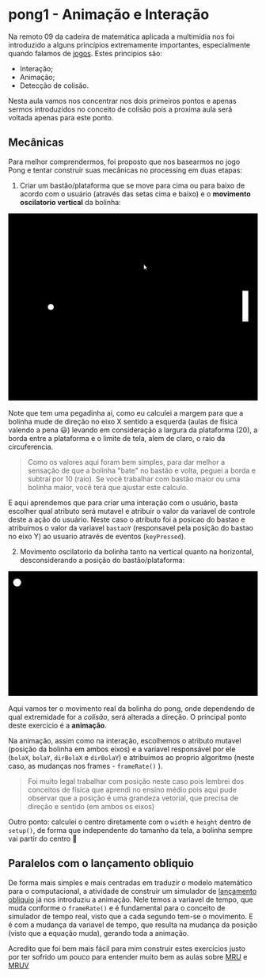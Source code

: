 # pong1 - Animação e Interação

Na remoto 09 da cadeira de matemática aplicada a multimídia nos foi introduzido a alguns princípios extremamente importantes, especialmente quando falamos de [jogos](https://www.youtube.com/watch?v=o0IStvZywB0&feature=youtu.be). Estes principios são:
* Interação;
* Animação;
* Detecção de colisão.

Nesta aula vamos nos concentrar nos dois primeiros pontos e apenas sermos introduzidos no conceito de colisão pois a proxima aula será voltada apenas para este ponto. 

## Mecânicas
Para melhor comprendermos, foi proposto que nos basearmos no jogo Pong e tentar construir suas mecânicas no processing em duas etapas:

1. Criar um bastão/plataforma que se move para cima ou para baixo de acordo com o usuário (através das setas cima e baixo) e o **movimento oscilatorio vertical** da bolinha:

![](https://github.com/VaneskaSousa/exercicios-mami/blob/master/pong1/resources-pong1/pong-vert-gif.gif)

Note que tem uma pegadinha ai, como eu calculei a margem para que a bolinha mude de direção no eixo X sentido a esquerda (aulas de física valendo a pena :smiley:) levando 
em consideração a largura da plataforma (20), a borda entre a plataforma e o limite de tela, alem de claro, o raio da circuferencia. 

> Como os valores aqui foram bem simples, para dar melhor a sensação de que a bolinha "bate" no bastão e volta, peguei a borda e subtraí por 10 (raio). Se você trabalhar com bastão maior ou uma bolinha maior, você terá que ajustar este calculo. 

E aqui aprendemos que para criar uma interação com o usuário, basta escolher qual atributo será mutavel e atribuir o valor da variavel de controle deste a ação do usuário. 
Neste caso o atributo foi a posicao do bastao e atribuimos o valor da variavel `bastaoY` (responsavel pela posição do bastao no eixo Y) ao usuario através de eventos (`keyPressed`).

2. Movimento oscilatorio da bolinha tanto na vertical quanto na horizontal, desconsiderando a posição do bastão/plataforma: 

![](https://github.com/VaneskaSousa/exercicios-mami/blob/master/pong1/resources-pong1/tarefa-mov-osc-2020-09-06-22-05.gif)

Aqui vamos ter o movimento real da bolinha do pong, onde dependendo de qual extremidade for a *colisão*, será alterada a direção. O principal ponto deste exercício é a **animação**.

Na animação, assim como na interação, escolhemos o atributo mutavel (posição da bolinha em ambos eixos) e a variavel responsável por ele (`bolaX`, `bolaY`, `dirBolaX` e `dirBolaY`) e atribuímos ao proprio algoritmo (neste caso, as mudanças nos frames - `frameRate()` ). 

> Foi muito legal trabalhar com posição neste caso pois lembrei dos conceitos de física que aprendi no ensino médio pois aqui pude observar que a posição é uma grandeza vetorial, que precisa de direção e sentido (em ambos os eixos)

Outro ponto: calculei o centro diretamente com o `width` e `height` dentro de `setup()`, de forma que independente do tamanho da tela, a bolinha sempre vai partir do centro :rocket:

## Paralelos com o lançamento obliquio 

De forma mais simples e mais centradas em traduzir o modelo matemático para o computacional, a atividade de construir um simulador de [lançamento obliquio](https://medium.com/@vaneskakaren15/simulando-mruv-mru-e-lan%C3%A7amento-obliquio-em-processing-java-b59a0911bb83) já nos introduziu a animação. 
Nele temos a variavel de tempo, que muda conforme o `frameRate()` e é fundamental para o conceito de simulador de tempo real, visto que a cada segundo tem-se o movimento. E é com a mudança da variavel de tempo, que resulta na mudança da posição (visto que a equação muda), gerando toda a animação. 

Acredito que foi bem mais fácil para mim construir estes exercícios justo por ter sofrido um pouco para entender muito bem as aulas sobre [MRU](https://medium.com/@vaneskakaren15/movimento-retil%C3%ADneo-uniforme-modelo-computacional-4f26a52ae01c) e [MRUV](https://medium.com/@vaneskakaren15/simulando-mruv-mru-e-lan%C3%A7amento-obliquio-em-processing-java-b59a0911bb83)
